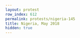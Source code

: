 ```yaml
---
layout: protest
row_index: 612
permalink: protests/nigeria-145
title: Nigeria, May 2018
hidden: true
---
```

